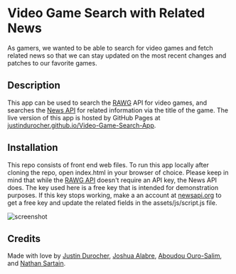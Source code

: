 # Video Game Search with Related News

As gamers, we wanted to be able to search for video games and fetch related news so that we can stay updated on the most recent changes and patches to our favorite games.

## Description

This app can be used to search the [RAWG](https://rawg.io/) API for video games, and searches the [News API](https://newsapi.org/) for related information via the title of the game. The live version of this app is hosted by GitHub Pages at [justindurocher.github.io/Video-Game-Search-App](https://justindurocher.github.io/Video-Game-Search-App/).

## Installation

This repo consists of front end web files. To run this app locally after cloning the repo, open index.html in your browser of choice. Please keep in mind that while the [RAWG API](https://rawg.io/apidocs) doesn't require an API key, the News API does. The key used here is a free key that is intended for demonstration purposes. If this key stops working, make a an account at [newsapi.org](https://newsapi.org/) to get a free key and update the related fields in the assets/js/script.js file.

<img src="./assets/img/Capture3.pn" alt="screenshot">

## Credits

Made with love by [Justin Durocher](https://github.com/justindurocher), [Joshua Alabre](https://github.com/Jalabre1995), [Aboudou Ouro-Salim](https://github.com/ourosalim-cmd), and [Nathan Sartain](https://github.com/NatePad).
